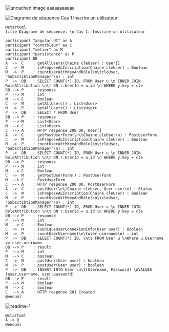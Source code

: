 

![uncached image](www.plantuml.com/plantuml/proxy?cache=no&src=https://raw.githubusercontent.com/pierrelucueisd/testUml/master/diagram.txt)
aaaaaaaaaaa


![Diagrame de séquence   Cas 1  Inscrire un utilisateur](https://www.plantuml.com/plantuml/png/xLPDRzf04BtxLumucOYWf4TKeXZZA6umM63AeVIms5jOrQpT_L3BJyez_u0_rbql43Qu2Jta5YHaUT-ycNblnh9lkK1Co7Nk229o37s2bWojCMGO-FRnbyGqnHsOK_0HX-iEX9IdZ30Cae8K92SS2IoPuvGg3qb9YQY01g9BcIC6qx01YkVPQ5fGmRPFkU9Li6_3w-sZ8DX0aGsLc772XMwgWcCBxlSS3-3o1i07zUl04WilpwTSiLn_XGZ5aEPOtpSLgg_VlZk-eKI6GdZCS5bmx0sCr5AGWjQmUqMHOqIToD1ZGqyBIOKEcH6nUi0RZsPZ5UVEwLpio2reJEI2fu8iTEe8KRHKQkTKPoLKEB79sEzL6IV18F0Jy4VJOU9UD27ij-1kF8ggza7gqOJ3OJ26BwDm2BgO9mGZ2wcJWwuBeo6mjWuFC-Y2R9DCisRtmJY0JVidtgXJrPoZAbwgoZif3FEoe1nN_QZZlK6gmyYSx5pUEs4RUUozLZPGS_kiRszUMFPAOAqJ5y_op-luHUNdney0tm2U0UwJ93vaWqzNLp1wQEttvMJ5ue9N8xyhsBeQjBqiPh37GHyhzsuhPytYn7SxoSb8tbe0Ys2lGRc3QkRVsjbsM8M9G4BoZoLudoKWV4g9Uc_fkdv1AVwZ-WdfZy8zZE4C6_MVglTWPQ3cjENkv7_ygbomJPkji7vvjlS5eDi5A_-f6p8NRtgngFNYi9MMz4MjzDTZRQtXS1AC4tL9HaQP5khk9Qa71N7-ks1PKm5VlS4qc81hYMmPpUK-xXpHnstN2__tytiDFiFgGoLpRZ7DrEVENm00 "Diagrame de séquence   Cas 1  Inscrire un utilisateur")
```plantuml
@startuml
title Diagrame de séquence: \n Cas 1: Inscrire un utilisateur

participant "angular UI" as A
participant "contrôleur" as C
participant "métier" as M
participant "persistence" as P
participant DB
A  ->  C    : getAllUsers(Chaine cleUser) : User[]
C  ->  M    : isPreposeALInscription(Chaine cleUser) : Boolean
M  ->  P    : countUserWithKeyAndRole(\n\tcleUser, "SubsctibtionManager"\n) : int
P  ->  DB   : SELECT COUNT(*) ID, FROM User u \n INNER JOIN RoleAttribution \n\t ON r.UserId = u.id \n WHERE y.key = cle
DB --> P    : response
P  --> M    : int
M  --> C    : Boolean
C  ->  M    : getAllUsers() : List<User>
M  ->  P    : getAllUsers() : List<User>
P  ->  DB   : SELECT * FROM User
DB --> P    : response
P  --> M    : List<User>
M  --> C    : List<User>
C  --> A    : HTTP response 200 OK, User[]
A  ->  C    : getPostUserForm(\n\tChaine cleUser\n) : PostUserForm
C  ->  M    : isPreposeALInscription(Chaine cleUser) : Boolean
M  ->  P    : countUserWithKeyAndRole(\n\tcleUser, "SubsctibtionManager"\n) : int
P  ->  DB   : SELECT COUNT(*) ID, FROM User u \n INNER JOIN RoleAttribution \n\t ON r.UserId = u.id \n WHERE y.key = cle
DB --> P    : response
P  --> M    : int
M  --> C    : Boolean
C  ->  M    : getPostUserForm() : PostUserForm
M  --> C    : PostUserForm
C  --> A    : HTTP response 200 OK, PostUserForm
A  ->  C    : postUser(\n\tChaine cleUser, User user\n) : Status
C  ->  M    : isPreposeALInscription(Chaine cleUser) : Boolean
M  ->  P    : countUserWithKeyAndRole(\n\tcleUser, "SubsctibtionManager"\n) : int
P  ->  DB   : SELECT COUNT(*) ID, FROM User u \n INNER JOIN RoleAttribution \n\t ON r.UserId = u.id \n WHERE y.key = cle
DB --> P    : response
P  --> M    : int
M  --> C    : Boolean
C  ->  M    : isUniqueUserConnexionInfo(User user) : Boolean
M  ->  P    : countUserUsername(\n\tuser.username\n) : int
P  ->  DB   : SELECT COUNT(*) ID, \n\t FROM User u \nWhere u.Username == user.username
DB --> P    : result
P  --> M    : int
M  --> C    : boolean
C  ->  M    : postUser(User user) : boolean
M  ->  P    : postUser(User user) : boolean
P  ->  DB   : INSERT INTO User \n\t(Username, Password) \nVALUES (user.username, user.password)
DB --> P    : result
P  --> M    : boolean
M  --> C    : boolean
C  --> A    : HTTP response 201 Created
@enduml
```

![readme-1](https://www.plantuml.com/plantuml/png/SoWkIImgAStDuN9KqBLJSE9oICrB0N81 "readme-1")
```plantuml
@startuml
A -> B
@enduml
```
